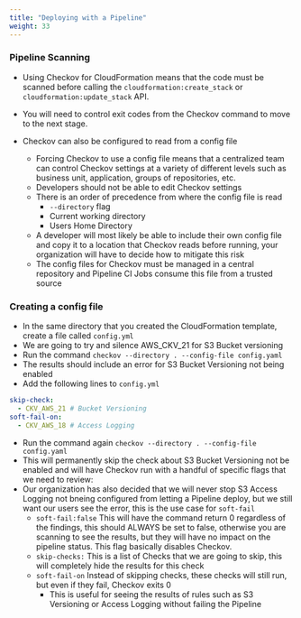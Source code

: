 ```yaml
---
title: "Deploying with a Pipeline"
weight: 33
---
```

### Pipeline Scanning

* Using Checkov for CloudFormation means that the code must be scanned before calling the `cloudformation:create_stack` or `cloudformation:update_stack` API.
* You will need to control exit codes from the Checkov command to move to the next stage. 

* Checkov can also be configured to read from a config file
    * Forcing Checkov to use a config file means that a centralized team can control Checkov settings at a variety of different levels such as business unit, application, groups of repositories, etc.
    * Developers should not be able to edit Checkov settings
    * There is an order of precedence from where the config file is read
        * `--directory` flag
        * Current working directory
        * Users Home Directory
    * A developer will most likely be able to include their own config file and copy it to a location that Checkov reads before running, your organization will have to decide how to mitigate this risk
    * The config files for Checkov must be managed in a central repository and Pipeline CI Jobs consume this file from a trusted source

### Creating a config file
* In the same directory that you created the CloudFormation template, create a file called `config.yml`
* We are going to try and silence AWS_CKV_21 for S3 Bucket versioning
* Run the command `checkov --directory . --config-file config.yaml`
* The results should include an error for S3 Bucket Versioning not being enabled
* Add the following lines to `config.yml`
```yaml
skip-check:
  - CKV_AWS_21 # Bucket Versioning
soft-fail-on:
  - CKV_AWS_18 # Access Logging
```
* Run the command again `checkov --directory . --config-file config.yaml`
* This will permanently skip the check about S3 Bucket Versioning not be enabled and will have Checkov run with a handful of specific flags that we need to review:
* Our organization has also decided that we will never stop S3 Access Logging not bneing configured from letting a Pipeline deploy, but we still want our users see the error, this is the use case for `soft-fail`
    * `soft-fail:false` This will have the command return 0 regardless of the findings, this should ALWAYS be set to false, otherwise you are scanning to see the results, but they will have no impact on the pipeline status. This flag basically disables Checkov.
    * `skip-checks:` This is a list of Checks that we are going to skip, this will completely hide the results for this check
    * `soft-fail-on` Instead of skipping checks, these checks will still run, but even if they fail, Checkov exits 0
      * This is useful for seeing the results of rules such as S3 Versioning or Access Logging without failing the Pipeline

